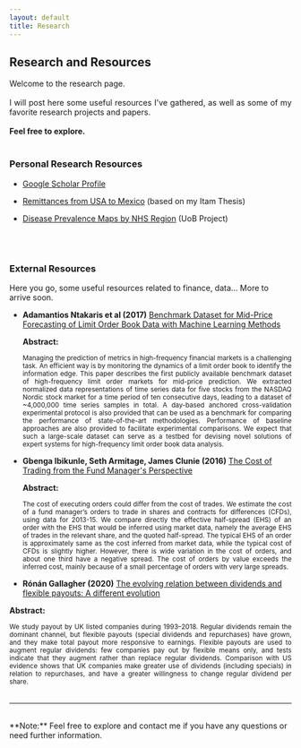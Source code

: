 ```yaml
---
layout: default
title: Research
---
```


## Research and Resources
<div style="text-align: justify;">
Welcome to the research page. <br> <br>
I will post here some useful resources I've gathered, as well as some of my favorite research projects and papers. <br><br>
<b>Feel free to explore.</b></div> <br>



### Personal Research Resources

- [Google Scholar Profile](https://scholar.google.com/citations?user=cXjzSawAAAAJ&hl=es)

- [Remittances from USA to Mexico](https://econoquantum.cucea.udg.mx/index.php/EQ/article/view/113) (based on my Itam Thesis)

- [Disease Prevalence Maps by NHS Region](https://gregsom-msc.github.io/Bubble_Maps_SG23/) (UoB Project)

<br><br>
### External Resources

Here you go, some useful resources related to finance, data... More to arrive soon.


- <b>Adamantios Ntakaris et al (2017)</b> [Benchmark Dataset for Mid-Price Forecasting of Limit Order Book Data with Machine Learning Methods](https://arxiv.org/abs/1705.03233)

  **Abstract:**
  <div style="text-align: justify;font-size: smaller;">
  Managing the prediction of metrics in high-frequency financial markets is a challenging task. An efficient way is by monitoring the dynamics of a limit order book to identify the information edge. This paper describes the first publicly available benchmark dataset of high-frequency limit order markets for mid-price prediction. We extracted normalized data representations of time series data for five stocks from the NASDAQ Nordic stock market for a time period of ten consecutive days, leading to a dataset of ~4,000,000 time series samples in total. A day-based anchored cross-validation experimental protocol is also provided that can be used as a benchmark for comparing the performance of state-of-the-art methodologies. Performance of baseline approaches are also provided to facilitate experimental comparisons. We expect that such a large-scale dataset can serve as a testbed for devising novel solutions of expert systems for high-frequency limit order book data analysis.
  </div>

- <b>Gbenga Ibikunle, Seth Armitage, James Clunie (2016)</b> [The Cost of Trading from the Fund Manager's Perspective](https://papers.ssrn.com/sol3/papers.cfm?abstract_id=2836070)

  **Abstract:**
  <div style="text-align: justify;font-size: smaller;">
  The cost of executing orders could differ from the cost of trades. We estimate the cost of a fund manager’s orders to trade in shares and contracts for differences (CFDs), using data for 2013-15. We compare directly the effective half-spread (EHS) of an order with the EHS that would be inferred using market data, namely the average EHS of trades in the relevant share, and the quoted half-spread. The typical EHS of an order is approximately same as the cost inferred from market data, while the typical cost of CFDs is slightly higher. However, there is wide variation in the cost of orders, and about one third have a negative spread. The cost of orders by value exceeds the inferred cost, mainly because of a small percentage of orders with very large spreads.
  </div>

- <b>Rónán Gallagher (2020)</b> [The evolving relation between dividends and flexible payouts: A different evolution](https://onlinelibrary.wiley.com/doi/full/10.1111/eufm.12288)

**Abstract:**
  <div style="text-align: justify;font-size: smaller;">
  We study payout by UK listed companies during 1993–2018. Regular dividends remain the dominant channel, but flexible payouts (special dividends and repurchases) have grown, and they make total payout more responsive to earnings. Flexible payouts are used to augment regular dividends: few companies pay out by flexible means only, and tests indicate that they augment rather than replace regular dividends. Comparison with US evidence shows that UK companies make greater use of dividends (including specials) in relation to repurchases, and have a greater willingness to change regular dividend per share.
  </div>


<br>
<hr><br>
**Note:**
Feel free to explore and contact me if you have any questions or need further information.

